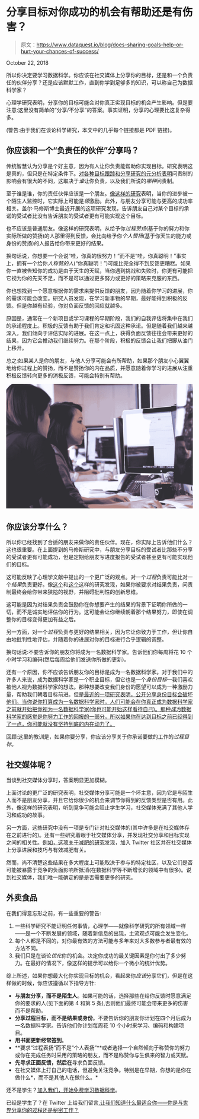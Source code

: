 # 分享目标对你成功的机会有帮助还是有伤害？

> 原文：<https://www.dataquest.io/blog/does-sharing-goals-help-or-hurt-your-chances-of-success/>

October 22, 2018

所以你决定要学习数据科学。你应该在社交媒体上分享你的目标，还是和一个负责任的伙伴分享？还是应该默默工作，直到你学到足够多的知识，可以称自己为数据科学家？

心理学研究表明，分享你的目标可能会对你真正实现目标的机会产生影响。但是要注意:这里没有简单的“分享/不分享”的答案。事实证明，分享的心理要比这复杂得多。

(警告:由于我们在谈论科学研究，本文中的几乎每个链接都是 PDF 链接)。

## 你应该和一个“负责任的伙伴”分享吗？

传统智慧认为分享是个好主意，因为有人让你负责能帮助你实现目标。研究表明这是真的，但只是在特定条件下。[对各种目标跟踪和分享研究的元分析表明](https://projects.iq.harvard.edu/files/lernerlab/files/lerner_tetlock_1999.pdf)问责制的影响会有很大的不同，这取决于*谁*让你负责，以及我们所说的*哪种*问责制。

至于谁是谁，你的责任伙伴应该是一个朋友。[像这样的研究](https://selfdeterminationtheory.org/SDT/documents/1993_EnzleAnderson_JPSP.pdf)表明，当你的进步被一个陌生人监控时，它实际上可能是*德*激励。此外，与朋友分享可能与更高的成功率相关。盖尔·马修斯博士最近开展的这项研究发现，告诉朋友自己对某个目标的承诺的受试者比没有告诉朋友的受试者更有可能实现这个目标。

也不应该是普通朋友。像这样的研究表明，从给予你*过程赞扬*(基于你的努力和你实际所做的赞扬)的人那里得到反馈，会比向给予你*个人赞扬*(基于你天生的能力或身份的赞扬)的人报告给你带来更好的结果。

换句话说，你想要一个会说“哇，你真的很努力！”而不是“哇，你真聪明！”事实上，拥有一个给你*人称赞的人*(“你真聪明！”)可能比完全得不到反馈更糟糕。如果你一直被告知你的成功是由于天生的天赋，当你遇到挑战和失败时，你更有可能把它视为你的先天不足，而不是可以通过更多努力或更好的策略来克服的东西。

你也想找到一个愿意根据你的需求来提供反馈的朋友，因为随着你学习的进展，你的需求可能会改变。研究人员发现，在学习新事物的早期，最好能得到积极的反馈。但是你越有经验，你对负面反馈的回应就越多。

原因是，通常在一个新项目或学习课程的早期阶段，我们的自我评估将集中在我们的承诺程度上。积极的反馈有助于我们肯定和巩固这种承诺。但是随着我们越来越深入，我们倾向于评估实际的进展。在这一点上，获得负面反馈往往会带来更好的结果，因为它会推动我们继续努力。在那个阶段，积极的反馈会让我们把脚从油门上移开。

总之:如果某人是你的朋友，与他人分享可能会有所帮助，如果那个朋友小心翼翼地给你过程上的赞扬，而不是赞扬你的内在品质，并愿意随着你学习的进展从注重积极反馈转向更多的消极反馈，可能会特别有帮助。

![startup-photos](img/91023aa64de49b5c0d4d59454fd4bd7a.png)

## 你应该分享什么？

所以你已经找到了合适的朋友来做你的责任伙伴。现在，你实际上告诉他们什么？这也很重要。在上面提到的马修斯研究中，与朋友分享目标的受试者比那些不分享的受试者更有可能成功，但是定期给朋友写进度报告的受试者甚至更有可能实现他们的目标。

这可能反映了心理学文献中提出的一个更广泛的观点。对一个*过程*负责可能比对一个*结果*负责更好。像[这个](https://www.gwern.net/docs/sunkcosts/1992-simonson.pdf)和[这个](https://www.sciencedirect.com/science/article/pii/S0749597896900011?via%3Dihub)这样的研究发现，如果你被要求对结果负责，问责制最终会给你带来狭隘的视野，并阻碍批判性的创新思维。

这可能是因为对结果负责会鼓励你在你想要产生的结果的背景下证明你所做的一切，而不是诚实地评估你的行为。这可能会让你继续朝着那个结果努力，即使在调整你的目标变得更加有益之后。

另一方面，对一个*过程*负责与更好的结果相关，因为它让你致力于工作，但让你自由地批判性地评估，并随着你的进展对你的目标进行合乎逻辑的调整。

换句话说:不要告诉你的朋友你将成为一名数据科学家。告诉他们你每周将花 10 个小时学习和编码(然后每周给他们发送你所做的更新)。

还有一个原因，你不应该告诉朋友你的目标是成为一名数据科学家。对于我们中的许多人来说，成为数据科学家是一个职业目标，但它也是一个*身份目标*—我们喜欢被他人视为数据科学家的想法。那种想要改变我们身份的愿望可以成为一种激励力量，帮助我们朝着目标前进。但是[最近的一项研究表明，公开分享身份目标会破坏他们。当你说你打算成为一名数据科学家时，人们可能会在你真正成为数据科学家之前就开始把你视为一名数据科学家(你也可能开始这样看待自己)。那种*成为*数据科学家的感觉是你努力工作的回报的一部分，所以如果你在达到目标之前已经得到了一点，你可能就没有坚持到底的内在动力了。](http://www.psych.nyu.edu/gollwitzer/09_Gollwitzer_Sheeran_Seifert_Michalski_When_Intentions_.pdf)

回顾:这里的教训是，如果你要分享，你应该分享关于你承诺要做的工作的*过程目标*。

## 社交媒体呢？

当谈到社交媒体分享时，答案明显更加模糊。

上面讨论的更广泛的研究表明，社交媒体分享可能是一个坏主意，因为它是与陌生人而不是朋友分享，并且它给你很少的机会来调节你得到的反馈类型是否有用。此外，像这样的研究表明，听到竞争可能会阻止学生学习，社交媒体充满了其他人学习和成功的故事。

另一方面，这些研究中没有一项是专门针对社交媒体的(其中许多是在社交媒体存在之前进行的)。还有一些研究着眼于社交媒体分享，并发现社交分享和目标实现之间的相关性。[例如，这项关于减肥的研究](https://link.springer.com/article/10.1007%2Fs13142-012-0183-y)发现，加入 Twitter 社区并在社交媒体上分享进展和技巧与有效减肥有关。

然而，尚不清楚这些结果在多大程度上可能取决于参与的特定社区，以及它们是否可能被暴露于竞争的负面影响所抵消(在数据科学等不断增长的领域中有很多)。说到社交媒体，我们唯一能确定的是是否需要更多的研究。

## 外卖食品

在我们得意忘形之前，有一些重要的警告:

1.  一些科学研究不能证明任何事情，心理学——就像科学研究的所有领域一样——是一个不断发展的领域，随着新信息的出现，主流观点可能会发生变化。
2.  每个人都是不同的，对你最有效的方法可能与多年来对大多数参与者最有效的方法不同。
3.  我们只是在谈论*优化*你的机会。决定你成功的最关键因素是你付出了多少努力。在最好的情况下，像这样的提示可以给你一个微小的统计优势。

综上所述，如果你想最大化你实现目标的机会，看起来你*应该*分享它们，但是在这样做的时候，你应该遵循以下指导方针:

*   **与朋友分享，而不是陌生人**。如果可能的话，选择那些在给你反馈时愿意满足你的要求的人(见下面的第 4 和第 5 条),否则他们最终可能会带来更多的伤害而不是帮助。
*   **分享过程目标，而不是结果或身份**。不要告诉你的朋友你计划在四个月后成为一名数据科学家。告诉他们你计划每周花 10 个小时来学习、编码和构建项目。
*   **用书面更新经常签到**。
*   **要求“过程表扬”而不是“个人表扬”**或者选择一个自然倾向于称赞你的努力或你在完成任务时采用的策略的朋友，而不是称赞你与生俱来的智力或天赋。
*   **先寻求正面反馈，然后在**寻求负面反馈。
*   在社交媒体上打自己的电话，但避免关注竞争。特别是在早期，你想的是你在做什么*，而不是其他人在做什么。*

还不是学生？[加入我们，开始免费学习数据科学](https://app.dataquest.io/signup)。

已经是学生了？在 Twitter 上给我们留言[,让我们知道什么最适合你——你是与世界分享你的过程还是秘密工作？](https://twitter.com/dataquestio)